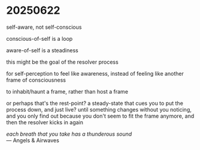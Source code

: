 # 20250622

self-aware, not self-conscious

conscious-of-self is a loop

aware-of-self is a steadiness

this might be the goal of the resolver process

for self-perception to feel like awareness, instead of feeling like another frame of consciousness

to inhabit/haunt a frame, rather than host a frame

or perhaps that's the rest-point? a steady-state that cues you to put the process down, and just live? until something changes without you noticing, and you only find out because you don't seem to fit the frame anymore, and then the resolver kicks in again

_each breath that you take has a thunderous sound_\
— Angels & Airwaves
